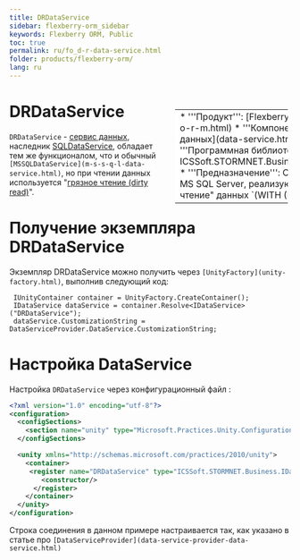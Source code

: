 ```yaml
---
title: DRDataService
sidebar: flexberry-orm_sidebar
keywords: Flexberry ORM, Public
toc: true
permalink: ru/fo_d-r-data-service.html
folder: products/flexberry-orm/
lang: ru
---
```


<div style="margin:5px; padding-left:28px; float:right; width:40%; outline:1px solid white;">
<br>
<table border="0" width="100%" bgcolor="#6495ED">
<tbody><tr><td bgcolor="#FFFFFF">
* '''Продукт''': [Flexberry ORM](flexberry-o-r-m.html)
* '''Компонент''': [Сервис данных](data-service.html)
* '''Программная библиотека''': ICSSoft.STORMNET.Business.DRDataService
* '''Предназначение''': Сервис данных для MS SQL Server, реализующий "грязное чтение" данных `(WITH (NOLOCK))`.
</td>
</tr></tbody></table></a>
</div>

# DRDataService
`DRDataService` - [сервис данных](data-service.html), наследник [SQLDataService](s-q-l-data-service.html), обладает тем же функционалом, что и обычный `[MSSQLDataService](m-s-s-q-l-data-service.html)`, но при чтении данных используется "[грязное чтение (dirty read)](http://msdn.microsoft.com/ru-ru/library/ms173763.aspx)".

# Получение экземпляра DRDataService
Экземпляр DRDataService можно получить через `[UnityFactory](unity-factory.html)`, выполнив следующий код:

```
 IUnityContainer container = UnityFactory.CreateContainer();
 IDataService dataService = container.Resolve<IDataService>("DRDataService");
 dataService.CustomizationString = DataServiceProvider.DataService.CustomizationString;
```

# Настройка DataService

Настройка `DRDataService` через конфигурационный файл :

```xml
<?xml version="1.0" encoding="utf-8"?>
<configuration>
  <configSections>
    <section name="unity" type="Microsoft.Practices.Unity.Configuration.UnityConfigurationSection, Microsoft.Practices.Unity.Configuration"/>
  </configSections>

  <unity xmlns="http://schemas.microsoft.com/practices/2010/unity">
    <container>
     <register name="DRDataService" type="ICSSoft.STORMNET.Business.IDataService, ICSSoft.STORMNET.Business" mapTo="ICSSoft.STORMNET.Business.DRDataService, ICSSoft.STORMNET.Business.DRDataService">
        <constructor/>
      </register>
    </container>
  </unity>
</configuration>
```

Строка соединения в данном примере настраивается так, как указано в статье про `[DataServiceProvider](data-service-provider-data-service.html)`
